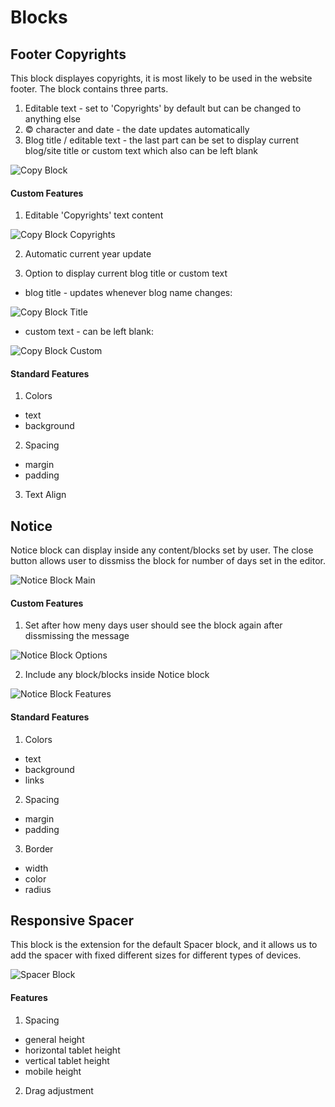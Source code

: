 # Blocks

## Footer Copyrights

This block displayes copyrights, it is most likely to be used in the website footer. The block contains three parts.
1) Editable text - set to 'Copyrights' by default but can be changed to anything else
2) © character and date - the date updates automatically
3) Blog title / editable text - the last part can be set to display current blog/site title or custom text which also can be left blank

![Copy Block](/img/copy-main.png)

#### Custom Features
1) Editable 'Copyrights' text content

![Copy Block Copyrights](/img/copy-edit.png)

2) Automatic current year update

3) Option to display current blog title or custom text


  * blog title - updates whenever blog name changes:

![Copy Block Title](/img/copy-title-on.png)

  * custom text - can be left blank:

![Copy Block Custom](/img/copy-title-off.png)

#### Standard Features
1) Colors
  * text
  * background

2) Spacing
  * margin
  * padding

3) Text Align

## Notice

Notice block can display inside any content/blocks set by user. The close button allows user to dissmiss the block for number of days set in the editor.

![Notice Block Main](/img/notice-main.png)

#### Custom Features

1) Set after how meny days user should see the block again after dissmissing the message

![Notice Block Options](/img/notice-options.png)

2) Include any block/blocks inside Notice block

![Notice Block Features](/img/notice-features.png)

#### Standard Features
1) Colors
  * text
  * background
  * links

2) Spacing
  * margin
  * padding

3) Border
  * width
  * color
  * radius

## Responsive Spacer

This block is the extension for the default Spacer block, and it allows us to add the spacer with fixed different sizes for different types of devices.

![Spacer Block](/img/spacer-main.png)

#### Features

1) Spacing
  * general height
  * horizontal tablet height
  * vertical tablet height
  * mobile height

2) Drag adjustment
